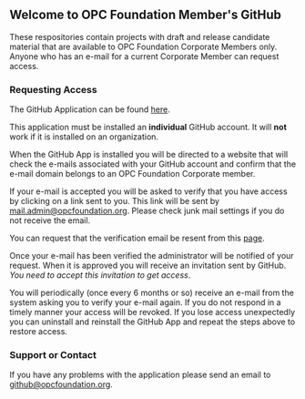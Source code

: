 ## Welcome to OPC Foundation Member's GitHub

These respositories contain projects with draft and release candidate material that are available to OPC Foundation Corporate Members only. Anyone who has an e-mail for a current Corporate Member can request access.

### Requesting Access
The GitHub Application can be found [here](https://github.com/apps/opc-corporate-member-verification).

This application must be installed an **individual** GitHub account. It will **not** work if it is installed on an organization.

When the GitHub App is installed you will be directed to a website that will check the e-mails associated with your GitHub account and confirm that the e-mail domain belongs to an OPC Foundation Corporate member. 

If your e-mail is accepted you will be asked to verify that you have access by clicking on a link sent to you. This link will be sent by mail.admin@opcfoundation.org. Please check junk mail settings if you do not receive the email.

You can request that the verification email be resent from this [page](https://apps.opcfoundation.org/registration/).

Once your e-mail has been verified the administrator will be notified of your request. When it is approved you will receive an invitation sent by GitHub. *You need to accept this invitation to get access*.

You will periodically (once every 6 months or so) receive an e-mail from the system asking you to verify your e-mail again. If you do not respond in a timely manner your access will be revoked. If you lose access unexpectedly you can uninstall and reinstall the GitHub App and repeat the steps above to restore access.

### Support or Contact

If you have any problems with the application please send an email to github@opcfoundation.org.
